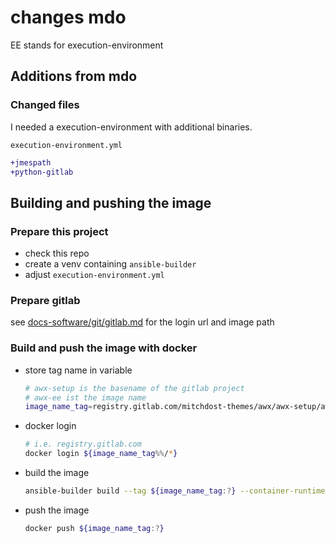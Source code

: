 # changes mdo

EE stands for execution-environment

## Additions from mdo

### Changed files

I needed a execution-environment with additional binaries.

`execution-environment.yml`

```diff
+jmespath
+python-gitlab
```

## Building and pushing the image

### Prepare this project

- check this repo
- create a venv containing `ansible-builder`
- adjust `execution-environment.yml`

### Prepare gitlab

see [docs-software/git/gitlab.md] for the login url and image path

### Build and push the image with docker

- store tag name in variable

  ```bash
  # awx-setup is the basename of the gitlab project
  # awx-ee ist the image name
  image_name_tag=registry.gitlab.com/mitchdost-themes/awx/awx-setup/awx-ee:0.4
  ```

- docker login

  ```bash
  # i.e. registry.gitlab.com
  docker login ${image_name_tag%%/*}
  ```

- build the image

  ```bash
  ansible-builder build --tag ${image_name_tag:?} --container-runtime docker -f execution-environment.yml
  ```

- push the image

  ```bash
  docker push ${image_name_tag:?}
  ```

<!-- Link Collection: -->

[docs-software/git/gitlab.md]: <https://gitlab.com/mitchdost/docs-software/-/blob/main/git/gitlab.md>
